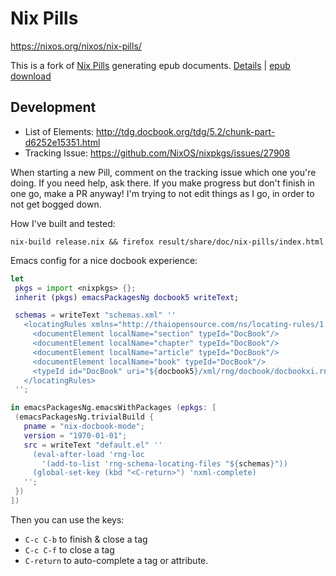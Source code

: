 # Nix Pills

https://nixos.org/nixos/nix-pills/

This is a fork of [Nix Pills](https://github.com/NixOS/nix-pills) generating epub documents.
[Details](README_epub.md) | 
[epub download](https://github.com/Linyxus/nix-pills/releases)

## Development

 - List of Elements: http://tdg.docbook.org/tdg/5.2/chunk-part-d6252e15351.html
 - Tracking Issue: https://github.com/NixOS/nixpkgs/issues/27908

When starting a new Pill, comment on the tracking issue which one
you're doing. If you need help, ask there. If you make progress but
don't finish in one go, make a PR anyway! I'm trying to not edit
things as I go, in order to not get bogged down.

How I've built and tested:

`nix-build release.nix && firefox result/share/doc/nix-pills/index.html`

Emacs config for a nice docbook experience:

 ```nix
 let
  pkgs = import <nixpkgs> {};
  inherit (pkgs) emacsPackagesNg docbook5 writeText;

  schemas = writeText "schemas.xml" ''
    <locatingRules xmlns="http://thaiopensource.com/ns/locating-rules/1.0">
      <documentElement localName="section" typeId="DocBook"/>
      <documentElement localName="chapter" typeId="DocBook"/>
      <documentElement localName="article" typeId="DocBook"/>
      <documentElement localName="book" typeId="DocBook"/>
      <typeId id="DocBook" uri="${docbook5}/xml/rng/docbook/docbookxi.rnc" />
    </locatingRules>
  '';

in emacsPackagesNg.emacsWithPackages (epkgs: [
  (emacsPackagesNg.trivialBuild {
    pname = "nix-docbook-mode";
    version = "1970-01-01";
    src = writeText "default.el" ''
      (eval-after-load 'rng-loc
        '(add-to-list 'rng-schema-locating-files "${schemas}"))
      (global-set-key (kbd "<C-return>") 'nxml-complete)
    '';
  })
])
```

Then you can use the keys:


 - `C-c C-b` to finish & close a tag
 - `C-c C-f` to close a tag
 - `C-return` to auto-complete a tag or attribute.
